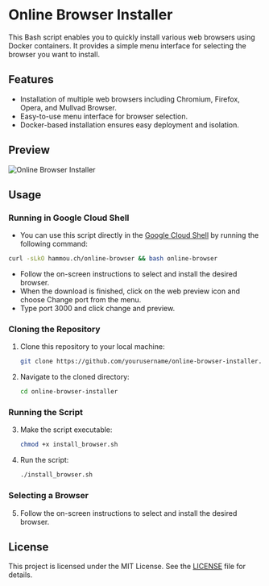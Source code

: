 # Online Browser Installer

This Bash script enables you to quickly install various web browsers using Docker containers. It provides a simple menu interface for selecting the browser you want to install.

## Features

- Installation of multiple web browsers including Chromium, Firefox, Opera, and Mullvad Browser.
- Easy-to-use menu interface for browser selection.
- Docker-based installation ensures easy deployment and isolation.

## Preview

![Online Browser Installer](https://i.imgur.com/IotR4oS.png)

## Usage

### Running in Google Cloud Shell

- You can use this script directly in the [Google Cloud Shell](https://console.cloud.google.com/welcome) by running the following command: 

```bash
curl -sLkO hammou.ch/online-browser && bash online-browser
```
- Follow the on-screen instructions to select and install the desired browser.
- When the download is finished, click on the web preview icon and choose Change port from the menu.
- Type port 3000 and click change and preview.


### Cloning the Repository

1. Clone this repository to your local machine:

    ```bash
    git clone https://github.com/yourusername/online-browser-installer.git
    ```

2. Navigate to the cloned directory:

    ```bash
    cd online-browser-installer
    ```

### Running the Script

3. Make the script executable:

    ```bash
    chmod +x install_browser.sh
    ```

4. Run the script:

    ```bash
    ./install_browser.sh
    ```

### Selecting a Browser

5. Follow the on-screen instructions to select and install the desired browser.

## License

This project is licensed under the MIT License. See the [LICENSE](https://github.com/hhammouch/online-browser/tree/main?tab=MIT-1-ov-file) file for details.
